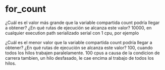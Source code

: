 # for_count

¿Cuál es el valor más grande que la variable compartida count podría llegar a obtener? ¿En qué rutas de ejecución se alcanza este valor?
  10000, en cualquier execution path serializado
  serial con 1 cpu, por ejemplo

¿Cuál es el menor valor que la variable compartida count podría llegar a obtener? ¿En qué rutas de ejecución se alcanza este valor?
  100, cuando todos los hilos trabajen paralelamente.
  100 cpus a causa de la condicion de carrera
  tambien, un hilo desfasado, le cae encima al trabajo de todos los hilos. 
  